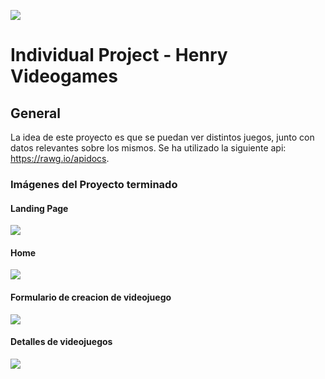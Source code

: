 <p align='left'>
    <img src='https://static.wixstatic.com/media/85087f_0d84cbeaeb824fca8f7ff18d7c9eaafd~mv2.png/v1/fill/w_160,h_30,al_c,q_85,usm_0.66_1.00_0.01/Logo_completo_Color_1PNG.webp' </img>
</p>

# Individual Project - Henry Videogames

## General 
La idea de este proyecto es que se puedan ver distintos juegos, junto con datos relevantes sobre los mismos. Se ha utilizado la siguiente api: https://rawg.io/apidocs. 

<h3>Imágenes del Proyecto terminado</h3> 
<h4>Landing Page</h2>
<img src ="https://media.discordapp.net/attachments/961831653624381440/1019707611995721738/foto1.png?width=851&height=375" />
<h4>Home</h2>
<img src="https://media.discordapp.net/attachments/961831653624381440/1019707612314476635/foto2.png?width=857&height=375" />
<h4>Formulario de creacion de videojuego</h2>
<img src="https://media.discordapp.net/attachments/961831653624381440/1019707612666789998/foto3.png?width=855&height=375" />
<h4>Detalles de videojuegos</h2>
<img src="https://media.discordapp.net/attachments/961831653624381440/1019707612989771836/foto4.png?width=857&height=375" />
